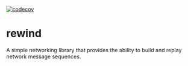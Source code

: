 [![codecov](https://codecov.io/gh/tylp/rewind/graph/badge.svg?token=GDHDHQK7MN)](https://codecov.io/gh/tylp/rewind)
# rewind

A simple networking library that provides the ability to build and replay network message sequences.
